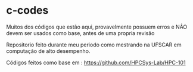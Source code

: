 # c-codes
Muitos dos códigos que estão aqui, provavelmente possuem erros e NÂO devem ser usados como base, antes de uma propria revisão

Repositorio feito durante meu periodo como mestrando na UFSCAR em computação de alto desempenho.

Códigos feitos como base em : https://github.com/HPCSys-Lab/HPC-101